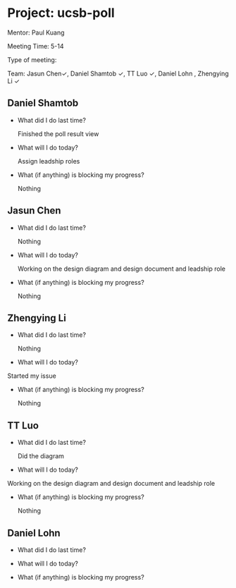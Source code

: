 # Project: ucsb-poll

Mentor: Paul Kuang 

Meeting Time: 5-14

Type of meeting: <daily scrum> 

Team: Jasun Chen✓, Daniel Shamtob ✓, TT Luo ✓, Daniel Lohn , Zhengying Li ✓



## Daniel Shamtob
- What did I do last time?
 
  Finished the poll result view

- What will I do today?
  
  Assign leadship roles
  

- What (if anything) is blocking my progress?

  Nothing

## Jasun Chen
- What did I do last time?

  Nothing

- What will I do today?

  Working on the design diagram and design document and leadship role

- What (if anything) is blocking my progress?

  Nothing 


## Zhengying Li
- What did I do last time?

  Nothing

- What will I do today?

 Started my issue
  

- What (if anything) is blocking my progress?

  Nothing

## TT Luo
- What did I do last time?

  Did the diagram

- What will I do today?

 Working on the design diagram and design document and leadship role
  

- What (if anything) is blocking my progress?
  
  Nothing


## Daniel Lohn
- What did I do last time?



- What will I do today?



- What (if anything) is blocking my progress?

